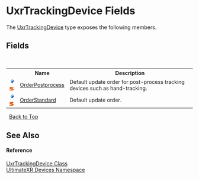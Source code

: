 # UxrTrackingDevice Fields
 

The <a href="T_UltimateXR_Devices_UxrTrackingDevice">UxrTrackingDevice</a> type exposes the following members.


## Fields
&nbsp;<table><tr><th></th><th>Name</th><th>Description</th></tr><tr><td>![Public field](media/pubfield.gif "Public field")![Static member](media/static.gif "Static member")</td><td><a href="F_UltimateXR_Devices_UxrTrackingDevice_OrderPostprocess">OrderPostprocess</a></td><td>
Default update order for post-process tracking devices such as hand-tracking.</td></tr><tr><td>![Public field](media/pubfield.gif "Public field")![Static member](media/static.gif "Static member")</td><td><a href="F_UltimateXR_Devices_UxrTrackingDevice_OrderStandard">OrderStandard</a></td><td>
Default update order.</td></tr></table>&nbsp;
<a href="#uxrtrackingdevice-fields">Back to Top</a>

## See Also


#### Reference
<a href="T_UltimateXR_Devices_UxrTrackingDevice">UxrTrackingDevice Class</a><br /><a href="N_UltimateXR_Devices">UltimateXR.Devices Namespace</a><br />